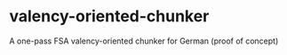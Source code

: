 valency-oriented-chunker
========================

A one-pass FSA valency-oriented chunker for German (proof of concept)
